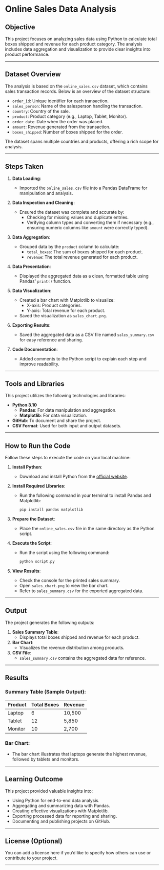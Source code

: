 # Online Sales Data Analysis

## Objective
This project focuses on analyzing sales data using Python to calculate total boxes shipped and revenue for each product category. The analysis includes data aggregation and visualization to provide clear insights into product performance.

---

## Dataset Overview
The analysis is based on the `online_sales.csv` dataset, which contains sales transaction records. Below is an overview of the dataset structure:

- `order_id`: Unique identifier for each transaction.
- `sales_person`: Name of the salesperson handling the transaction.
- `country`: Country of the sale.
- `product`: Product category (e.g., Laptop, Tablet, Monitor).
- `order_date`: Date when the order was placed.
- `amount`: Revenue generated from the transaction.
- `boxes_shipped`: Number of boxes shipped for the order.

The dataset spans multiple countries and products, offering a rich scope for analysis.

---

## Steps Taken

1. **Data Loading**:
   - Imported the `online_sales.csv` file into a Pandas DataFrame for manipulation and analysis.

2. **Data Inspection and Cleaning**:
   - Ensured the dataset was complete and accurate by:
     - Checking for missing values and duplicate entries.
     - Verifying column types and converting them if necessary (e.g., ensuring numeric columns like `amount` were correctly typed).

3. **Data Aggregation**:
   - Grouped data by the `product` column to calculate:
     - `total_boxes`: The sum of boxes shipped for each product.
     - `revenue`: The total revenue generated for each product.

4. **Data Presentation**:
   - Displayed the aggregated data as a clean, formatted table using Pandas' `print()` function.

5. **Data Visualization**:
   - Created a bar chart with Matplotlib to visualize:
     - X-axis: Product categories.
     - Y-axis: Total revenue for each product.
   - Saved the visualization as `sales_chart.png`.

6. **Exporting Results**:
   - Saved the aggregated data as a CSV file named `sales_summary.csv` for easy reference and sharing.

7. **Code Documentation**:
   - Added comments to the Python script to explain each step and improve readability.

---

## Tools and Libraries

This project utilizes the following technologies and libraries:

- **Python 3.10**
  - **Pandas**: For data manipulation and aggregation.
  - **Matplotlib**: For data visualization.
- **GitHub**: To document and share the project.
- **CSV Format**: Used for both input and output datasets.

---

## How to Run the Code

Follow these steps to execute the code on your local machine:

1. **Install Python**:
   - Download and install Python from the [official website](https://www.python.org/).

2. **Install Required Libraries**:
   - Run the following command in your terminal to install Pandas and Matplotlib:
     ```bash
     pip install pandas matplotlib
     ```

3. **Prepare the Dataset**:
   - Place the `online_sales.csv` file in the same directory as the Python script.

4. **Execute the Script**:
   - Run the script using the following command:
     ```bash
     python script.py
     ```

5. **View Results**:
   - Check the console for the printed sales summary.
   - Open `sales_chart.png` to view the bar chart.
   - Refer to `sales_summary.csv` for the exported aggregated data.

---

## Output

The project generates the following outputs:
1. **Sales Summary Table**:
   - Displays total boxes shipped and revenue for each product.
2. **Bar Chart**:
   - Visualizes the revenue distribution among products.
3. **CSV File**:
   - `sales_summary.csv` contains the aggregated data for reference.

---

## Results

### Summary Table (Sample Output):
| Product   | Total Boxes | Revenue |
|-----------|-------------|---------|
| Laptop    | 6           | 10,500  |
| Tablet    | 12          | 5,850   |
| Monitor   | 10          | 2,700   |

### Bar Chart:
- The bar chart illustrates that laptops generate the highest revenue, followed by tablets and monitors.

---

## Learning Outcome

This project provided valuable insights into:
- Using Python for end-to-end data analysis.
- Aggregating and summarizing data with Pandas.
- Creating effective visualizations with Matplotlib.
- Exporting processed data for reporting and sharing.
- Documenting and publishing projects on GitHub.

---

## License (Optional)
You can add a license here if you’d like to specify how others can use or contribute to your project.

---
